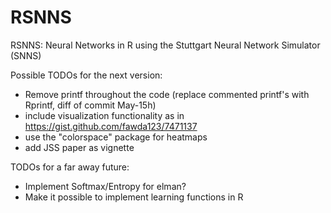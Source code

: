 RSNNS
=====

RSNNS: Neural Networks in R using the Stuttgart Neural Network Simulator (SNNS)

Possible TODOs for the next version:

- Remove printf throughout the code (replace commented printf's with Rprintf, diff of commit May-15h)
- include visualization functionality as in https://gist.github.com/fawda123/7471137
- use the "colorspace" package for heatmaps
- add JSS paper as vignette

TODOs for a far away future:

- Implement Softmax/Entropy for elman?
- Make it possible to implement learning functions in R
